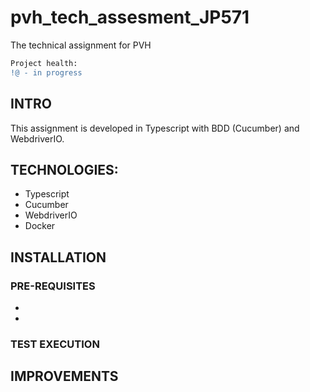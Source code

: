 # pvh_tech_assesment_JP571
The technical assignment for PVH

```diff 
Project health:
!@ - in progress
```

<!-- ```diff 
- broken - text in red
+ working - text in green
! in progress - text in orange
# out of support - text in gray
@@ text in purple (and bold)@@
```-->

## INTRO
This assignment is developed in Typescript with BDD (Cucumber) and WebdriverIO.

## TECHNOLOGIES:
* Typescript
* Cucumber
* WebdriverIO
* Docker

## INSTALLATION

### PRE-REQUISITES
* 
*

### TEST EXECUTION



## IMPROVEMENTS


##
